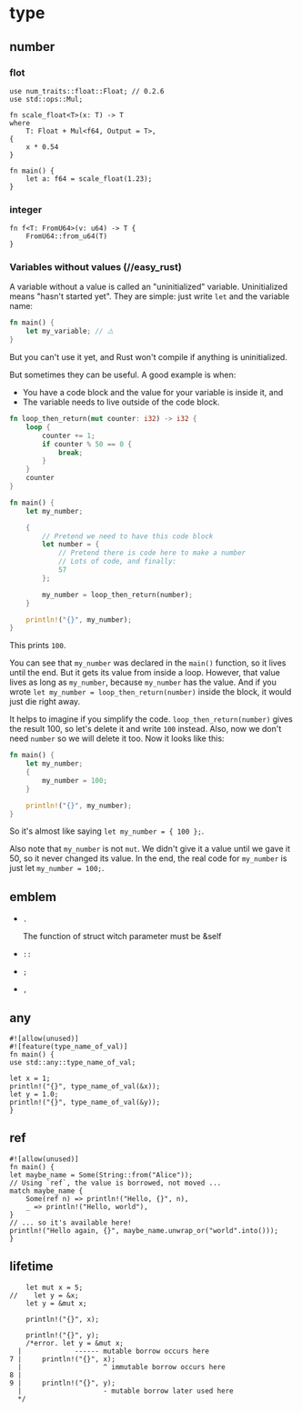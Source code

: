 # type

## number

### flot
```
use num_traits::float::Float; // 0.2.6
use std::ops::Mul;

fn scale_float<T>(x: T) -> T
where
    T: Float + Mul<f64, Output = T>,
{
    x * 0.54
}

fn main() {
    let a: f64 = scale_float(1.23);
}
```

### integer
```
fn f<T: FromU64>(v: u64) -> T {
    FromU64::from_u64(T)
}
```

### Variables without values (//easy_rust)

A variable without a value is called an "uninitialized" variable. Uninitialized means "hasn't started yet". They are simple: just write `let` and the variable name:

```rust
fn main() {
    let my_variable; // ⚠️
}
```

But you can't use it yet, and Rust won't compile if anything is uninitialized.

But sometimes they can be useful. A good example is when:

- You have a code block and the value for your variable is inside it, and
- The variable needs to live outside of the code block.

```rust
fn loop_then_return(mut counter: i32) -> i32 {
    loop {
        counter += 1;
        if counter % 50 == 0 {
            break;
        }
    }
    counter
}

fn main() {
    let my_number;

    {
        // Pretend we need to have this code block
        let number = {
            // Pretend there is code here to make a number
            // Lots of code, and finally:
            57
        };

        my_number = loop_then_return(number);
    }

    println!("{}", my_number);
}
```

This prints `100`.

You can see that `my_number` was declared in the `main()` function, so it lives until the end. But it gets its value from inside a loop. However, that value lives as long as `my_number`, because `my_number` has the value. And if you wrote `let my_number = loop_then_return(number)` inside the block, it would just die right away.

It helps to imagine if you simplify the code. `loop_then_return(number)` gives the result 100, so let's delete it and write `100` instead. Also, now we don't need `number` so we will delete it too. Now it looks like this:

```rust
fn main() {
    let my_number;
    {
        my_number = 100;
    }

    println!("{}", my_number);
}
```

So it's almost like saying `let my_number = { 100 };`.

Also note that `my_number` is not `mut`. We didn't give it a value until we gave it 50, so it never changed its value. In the end, the real code for `my_number` is just let `my_number = 100;`.


## emblem

-  `.`

	The function of struct witch parameter must be &self
	
- `::`

- `;`

- `,`

	
	
	
## any


```
#![allow(unused)]
#![feature(type_name_of_val)]
fn main() {
use std::any::type_name_of_val;

let x = 1;
println!("{}", type_name_of_val(&x));
let y = 1.0;
println!("{}", type_name_of_val(&y));
}
```


## ref

```
#![allow(unused)]
fn main() {
let maybe_name = Some(String::from("Alice"));
// Using `ref`, the value is borrowed, not moved ...
match maybe_name {
    Some(ref n) => println!("Hello, {}", n),
    _ => println!("Hello, world"),
}
// ... so it's available here!
println!("Hello again, {}", maybe_name.unwrap_or("world".into()));
}
```

## lifetime

```
    let mut x = 5;
//    let y = &x; 
    let y = &mut x;

    println!("{}", x);

    println!("{}", y); 
	/*error. let y = &mut x; 
  |             ------ mutable borrow occurs here
7 |     println!("{}", x);
  |                    ^ immutable borrow occurs here
8 |
9 |     println!("{}", y);
  |                    - mutable borrow later used here
  */

```